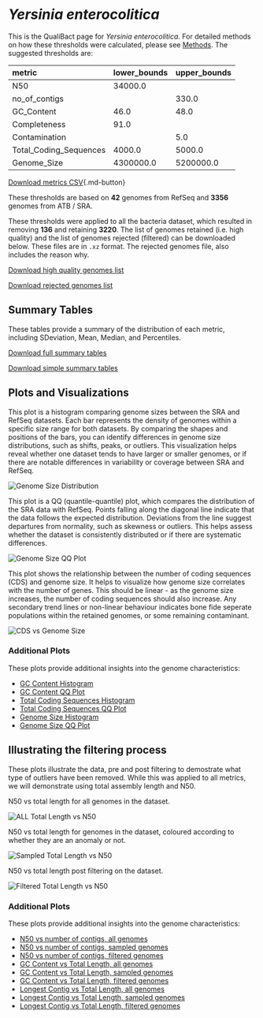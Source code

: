 # *Yersinia enterocolitica*

This is the QualiBact page for *Yersinia enterocolitica*. For detailed methods on how these thresholds were calculated, please see [Methods](../../methods.md).
The suggested thresholds are: 

| metric                 | lower_bounds   | upper_bounds   |
|:-----------------------|:---------------|:---------------|
| N50                    | 34000.0        |                |
| no_of_contigs          |                | 330.0          |
| GC_Content             | 46.0           | 48.0           |
| Completeness           | 91.0           |                |
| Contamination          |                | 5.0            |
| Total_Coding_Sequences | 4000.0         | 5000.0         |
| Genome_Size            | 4300000.0      | 5200000.0      |

[Download metrics CSV](Yersinia_enterocolitica_metrics.csv){.md-button}


These thresholds are based on **42** genomes from RefSeq and **3356** genomes from ATB / SRA.

These thresholds were applied to all the bacteria dataset, which resulted in removing **136** and retaining **3220**.
The list of genomes retained (i.e. high quality) and the list of genomes rejected (filtered) can be downloaded below. These files are in `.xz` format. The rejected genomes file, also includes the reason why.

[Download high quality genomes list](Yersinia_enterocolitica_high_quality_genomes.csv.xz)


[Download rejected genomes list](Yersinia_enterocolitica_filtered_out_genomes.csv.xz)



## Summary Tables
These tables provide a summary of the distribution of each metric, including SDeviation, Mean, Median, and Percentiles.

[Download full summary tables](summary.csv)

[Download simple summary tables](selected_summary.csv)

## Plots and Visualizations

This plot is a histogram comparing genome sizes between the SRA and RefSeq datasets. Each bar represents the density of genomes within a specific size range for both datasets. By comparing the shapes and positions of the bars, you can identify differences in genome size distributions, such as shifts, peaks, or outliers. This visualization helps reveal whether one dataset tends to have larger or smaller genomes, or if there are notable differences in variability or coverage between SRA and RefSeq.

![Genome Size Distribution](Genome_Size_refseq_histogram_kde.png)

This plot is a QQ (quantile-quantile) plot, which compares the distribution of the SRA data with RefSeq. Points falling along the diagonal line indicate that the data follows the expected distribution. Deviations from the line suggest departures from normality, such as skewness or outliers. This helps assess whether the dataset is consistently distributed or if there are systematic differences.

![Genome Size QQ Plot](Genome_Size_refseq_qqplot.png)

This plot shows the relationship between the number of coding sequences (CDS) and genome size. It helps to visualize how genome size correlates with the number of genes. This should be linear - as the genome size increases, the number of coding sequences should also increase. Any secondary trend lines or non-linear behaviour indicates bone fide seperate populations within the retained genomes, or some remaining contaminant. 

![CDS vs Genome Size](Yersinia_enterocolitica_CDS_vs_Genome_Size.png)

### Additional Plots

These plots provide additional insights into the genome characteristics:

- [GC Content Histogram](GC_Content_refseq_histogram_kde.png)
- [GC Content QQ Plot](GC_Content_refseq_qqplot.png)
- [Total Coding Sequences Histogram](Total_Coding_Sequences_refseq_histogram_kde.png)
- [Total Coding Sequences QQ Plot](Total_Coding_Sequences_refseq_qqplot.png)
- [Genome Size Histogram](Genome_Size_refseq_histogram_kde.png)
- [Genome Size QQ Plot](Genome_Size_refseq_qqplot.png)
## Illustrating the filtering process
These plots illustrate the data, pre and post filtering to demostrate what type of outliers have been removed. While this was applied to all metrics, we will demonstrate using total assembly length and N50.

N50 vs total length for all genomes in the dataset.

![ALL Total Length vs N50](Yersinia_enterocolitica_all_total_length_N50.png)

N50 vs total length for genomes in the dataset, coloured according to whether they are an anomaly or not.

![Sampled Total Length vs N50](Yersinia_enterocolitica_sample_total_length_N50.png)

N50 vs total length post filtering on the dataset.

![Filtered Total Length vs N50](Yersinia_enterocolitica_filt_total_length_N50.png)

### Additional Plots

These plots provide additional insights into the genome characteristics:

- [N50 vs number of contigs, all genomes](Yersinia_enterocolitica_all_N50_number.png)
- [N50 vs number of contigs, sampled genomes](Yersinia_enterocolitica_sample_N50_number.png)
- [N50 vs number of contigs, filtered genomes](Yersinia_enterocolitica_filt_N50_number.png)
- [GC Content vs Total Length, all genomes](Yersinia_enterocolitica_all_total_length_GC_Content.png)
- [GC Content vs Total Length, sampled genomes](Yersinia_enterocolitica_sample_total_length_GC_Content.png)
- [GC Content vs Total Length, filtered genomes](Yersinia_enterocolitica_filt_total_length_GC_Content.png)
- [Longest Contig vs Total Length, all genomes](Yersinia_enterocolitica_all_total_length_longest.png)
- [Longest Contig vs Total Length, sampled genomes](Yersinia_enterocolitica_sample_total_length_longest.png)
- [Longest Contig vs Total Length, filtered genomes](Yersinia_enterocolitica_filt_total_length_longest.png)
